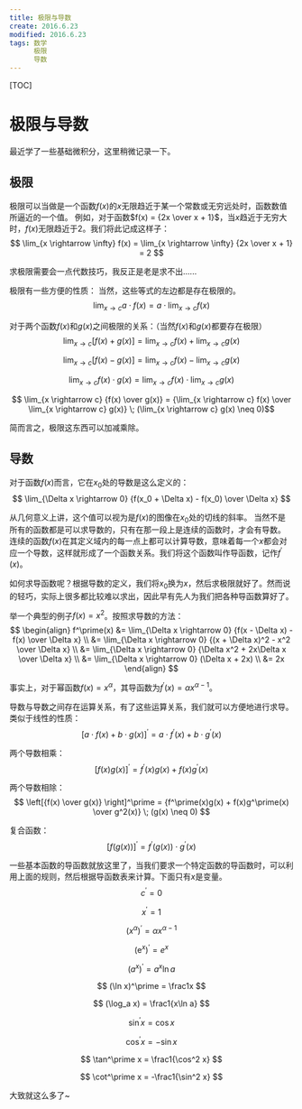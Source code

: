 ```yaml
---
title: 极限与导数
create: 2016.6.23
modified: 2016.6.23
tags: 数学
      极限
      导数
---
```


[TOC]
# 极限与导数
最近学了一些基础微积分，这里稍微记录一下。

## 极限
极限可以当做是一个函数$f(x)$的$x$无限趋近于某一个常数或无穷远处时，函数数值所逼近的一个值。
例如，对于函数$f(x) = {2x \over x + 1}$，当$x$趋近于无穷大时，$f(x)$无限趋近于$2$。我们将此记成这样子：
$$
\lim_{x \rightarrow \infty} f(x) = 
\lim_{x \rightarrow \infty} {2x \over x + 1} = 
2
$$

求极限需要会一点代数技巧，我反正是老是求不出......

极限有一些方便的性质：
当然，这些等式的左边都是存在极限的。
$$ \lim_{x \rightarrow c} a \cdot f(x) = a \cdot \lim_{x \rightarrow c} f(x) $$

对于两个函数$f(x)$和$g(x)$之间极限的关系：（当然$f(x)$和$g(x)$都要存在极限）
$$ \lim_{x \rightarrow c} [f(x) + g(x)] = \lim_{x \rightarrow c} f(x) + \lim_{x \rightarrow c} g(x) $$

$$ \lim_{x \rightarrow c} [f(x) - g(x)] = \lim_{x \rightarrow c} f(x) - \lim_{x \rightarrow c} g(x) $$

$$ \lim_{x \rightarrow c} f(x) \cdot g(x) = \lim_{x \rightarrow c} f(x) \cdot \lim_{x \rightarrow c} g(x) $$

$$ \lim_{x \rightarrow c} {f(x) \over g(x)} = {\lim_{x \rightarrow c} f(x) \over \lim_{x \rightarrow c} g(x)} \; (\lim_{x \rightarrow c} g(x) \neq 0)$$

简而言之，极限这东西可以加减乘除。

## 导数
对于函数$f(x)$而言，它在$x_0$处的导数是这么定义的：
$$ \lim_{\Delta x \rightarrow 0} {f(x_0 + \Delta x) - f(x_0) \over \Delta x} $$

从几何意义上讲，这个值可以视为是$f(x)$的图像在$x_0$处的切线的斜率。
当然不是所有的函数都是可以求导数的，只有在那一段上是连续的函数时，才会有导数。
连续的函数$f(x)$在其定义域内的每一点上都可以计算导数，意味着每一个$x$都会对应一个导数，这样就形成了一个函数关系。我们将这个函数叫作导函数，记作$f^\prime(x)$。

如何求导函数呢？根据导数的定义，我们将$x_0$换为$x$，然后求极限就好了。然而说的轻巧，实际上很多都比较难以求出，因此早有先人为我们把各种导函数算好了。

举一个典型的例子$f(x) = x^2$。按照求导数的方法：
$$
\begin{align}
f^\prime(x) &= \lim_{\Delta x \rightarrow 0} {f(x - \Delta x) - f(x) \over \Delta x} \\
&= \lim_{\Delta x \rightarrow 0} {(x + \Delta x)^2 - x^2 \over \Delta x} \\
&= \lim_{\Delta x \rightarrow 0} {\Delta x^2 + 2x\Delta x \over \Delta x} \\
&= \lim_{\Delta x \rightarrow 0} (\Delta x + 2x) \\
&= 2x
\end{align}
$$

事实上，对于幂函数$f(x) = x^\alpha$，其导函数为$f^\prime(x) = \alpha x^{\alpha - 1}$。

导数与导数之间存在运算关系，有了这些运算关系，我们就可以方便地进行求导。
类似于线性的性质：
$$ [a \cdot f(x) + b \cdot g(x)]^\prime = a \cdot f^\prime(x) + b \cdot g^\prime(x) $$

两个导数相乘：
$$ [f(x)g(x)]^\prime = f^\prime(x)g(x) + f(x)g^\prime(x) $$

两个导数相除：
$$ \left[{f(x) \over g(x)} \right]^\prime = {f^\prime(x)g(x) + f(x)g^\prime(x) \over g^2(x)} \; (g(x) \neq 0) $$

复合函数：
$$ [f(g(x))]^\prime = f^\prime(g(x)) \cdot g^\prime(x) $$

一些基本函数的导函数就放这里了，当我们要求一个特定函数的导函数时，可以利用上面的规则，然后根据导函数表来计算。下面只有$x$是变量。
$$ c^\prime = 0 $$

$$ x^\prime = 1 $$

$$ (x^\alpha)^\prime = \alpha x^{\alpha - 1} $$

$$ (\text{e}^x)^\prime = e^x $$

$$ (a^x)^\prime = a^x\ln a $$

$$ (\ln x)^\prime = \frac1x $$

$$ (\log_a x) = \frac1{x\ln a} $$

$$ \sin^\prime x = \cos x $$

$$ \cos^\prime x = -\sin x $$

$$ \tan^\prime x = \frac1{\cos^2 x} $$

$$ \cot^\prime x = -\frac1{\sin^2 x} $$

大致就这么多了~
